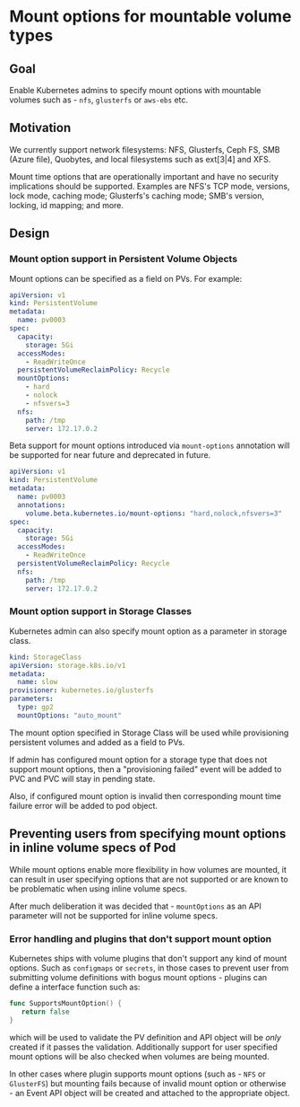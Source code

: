 # Mount options for mountable volume types

## Goal

Enable Kubernetes admins to specify mount options with mountable volumes
such as  - `nfs`, `glusterfs` or `aws-ebs` etc.

## Motivation

We currently support network filesystems: NFS, Glusterfs, Ceph FS, SMB (Azure file), Quobytes, and local filesystems such as ext[3|4] and XFS.

Mount time options that are operationally important and have no security implications should be supported. Examples are NFS's TCP mode, versions, lock mode, caching mode; Glusterfs's caching mode; SMB's version, locking, id mapping; and more.

## Design

### Mount option support in Persistent Volume Objects

Mount options can be specified as a field on PVs. For example:

``` yaml
apiVersion: v1
kind: PersistentVolume
metadata:
  name: pv0003
spec:
  capacity:
    storage: 5Gi
  accessModes:
    - ReadWriteOnce
  persistentVolumeReclaimPolicy: Recycle
  mountOptions:
    - hard
    - nolock
    - nfsvers=3
  nfs:
    path: /tmp
    server: 172.17.0.2
```


Beta support for mount options introduced via `mount-options` annotation will be supported for near future
and deprecated in future.


``` yaml
apiVersion: v1
kind: PersistentVolume
metadata:
  name: pv0003
  annotations:
    volume.beta.kubernetes.io/mount-options: "hard,nolock,nfsvers=3"
spec:
  capacity:
    storage: 5Gi
  accessModes:
    - ReadWriteOnce
  persistentVolumeReclaimPolicy: Recycle
  nfs:
    path: /tmp
    server: 172.17.0.2
```

### Mount option support in Storage Classes

Kubernetes admin can also specify mount option as a parameter in storage class.

```yaml
kind: StorageClass
apiVersion: storage.k8s.io/v1
metadata:
  name: slow
provisioner: kubernetes.io/glusterfs
parameters:
  type: gp2
  mountOptions: "auto_mount"
```

The mount option specified in Storage Class will be used while provisioning persistent volumes
and added as a field to PVs.

If admin has configured mount option for a storage type that does not support mount options,
then a "provisioning failed" event will be added to PVC and PVC will stay in pending state.

Also, if configured mount option is invalid then corresponding mount time failure error will be added to pod object.


## Preventing users from specifying mount options in inline volume specs of Pod

While mount options enable more flexibility in how volumes are mounted, it can result
in user specifying options that are not supported or are known to be problematic when
using inline volume specs.

After much deliberation it was decided that - `mountOptions` as an API parameter will not be supported
for inline volume specs.

### Error handling and plugins that don't support mount option

Kubernetes ships with volume plugins that don't support any kind of mount options. Such as `configmaps` or `secrets`,
in those cases to prevent user from submitting volume definitions with bogus mount options - plugins can define a interface function
such as:

```go
func SupportsMountOption() {
   return false
}
```

which will be used to validate the PV definition and API object will be *only* created if it passes the validation. Additionally
support for user specified mount options will be also checked when volumes are being mounted.

In other cases where plugin supports mount options (such as - `NFS` or `GlusterFS`) but mounting fails because of invalid mount
option or otherwise - an Event API object will be created and attached to the appropriate object.
